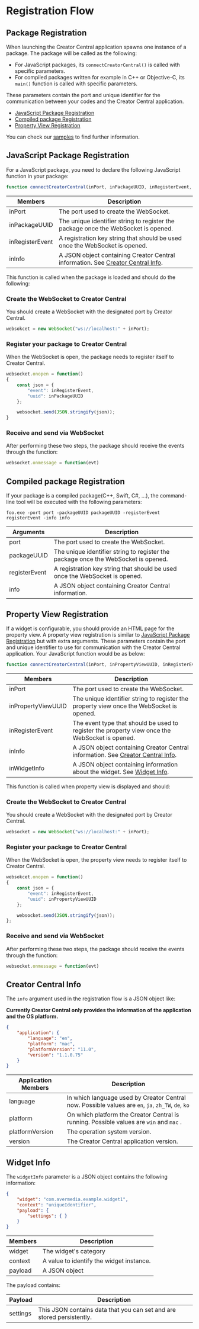 # Registration Flow

## Package Registration

When launching the Creator Central application spawns one instance of a package. The package will be called as the following:

- For JavaScript packages, its `connectCreatorCentral()` is called with specific parameters.
- For compiled packages written for example in C++ or Objective-C, its `main()` function is called with specific parameters.

These parameters contain the port and unique identifier for the communication between your codes and the Creator Central application.

- [JavaScript Package Registration](#javascript-package-registration)
- [Compiled package Registration](#compiled-package-registration)
- [Property View Registration](#property-view-registration)

You can check our [samples](Samples.md) to find further information.

## JavaScript Package Registration

For a JavaScript package, you need to declare the following JavaScript function in your package:

``` js
function connectCreatorCentral(inPort, inPackageUUID, inRegisterEvent, inInfo)
```
| Members         | Description                                                                                              |
|-----------------|----------------------------------------------------------------------------------------------------------|
| inPort          | The port used to create the WebSocket.                                                                   |
| inPackageUUID   | The unique identifier string to register the package once the WebSocket is opened.                       |
| inRegisterEvent | A registration key string that should be used once the WebSocket is opened.                              |
| inInfo          | A JSON object containing Creator Central information. See [Creator Central Info](#creator-central-info). |

This function is called when the package is loaded and should do the following:

### Create the WebSocket to Creator Central

You should create a WebSocket with the designated port by Creator Central.

``` js
websokcet = new WebSocket("ws://localhost:" + inPort);
```

###  Register your package to Creator Central

When the WebSocket is open, the package needs to register itself to Creator Central.

``` js
websocket.onopen = function()
{
    const json = {
        "event": inRegisterEvent,
        "uuid": inPackageUUID
    };

    websocket.send(JSON.stringify(json));
}
```

### Receive and send via WebSocket

After performing these two steps, the package should receive the events through the function:

``` js
websocket.onmessage = function(evt)
```


## Compiled package Registration

If your package is a compiled package(C++, Swift, C#, ...), the command-line tool will be executed with the following parameters:

```shell
foo.exe -port port -packageUUID packageUUID -registerEvent registerEvent -info info
```

| Arguments     | Description                                                                        |
|---------------|------------------------------------------------------------------------------------|
| port          | The port used to create the WebSocket.                                             |
| packageUUID   | The unique identifier string to register the package once the WebSocket is opened. |
| registerEvent | A registration key string that should be used once the WebSocket is opened.        |
| info          | A JSON object containing Creator Central information.                              |


## Property View Registration

If a widget is configurable, you should provide an HTML page for the property view.
A property view registration is similar to [JavaScript Package Registration](#javascript-package-registration) but with extra arguments.
These parameters contain the port and unique identifier to use for communication with the Creator Central application.
Your JavaScript function would be as below:

``` js
function connectCreatorCentral(inPort, inPropertyViewUUID, inRegisterEvent, inInfo, inWidgetInfo)
```

| Members            | Description                                                                                              |
|--------------------|----------------------------------------------------------------------------------------------------------|
| inPort             | The port used to create the WebSocket.                                                                   |
| inPropertyViewUUID | The unique identifier string to register the property view once the WebSocket is opened.                 |
| inRegisterEvent    | The event type that should be used to register the property view once the WebSocket is opened.           |
| inInfo             | A JSON object containing Creator Central information. See [Creator Central Info](#creator-central-info). |
| inWidgetInfo       | A JSON object containing information about the widget. See [Widget Info](#widget-info).                  |

This function is called when property view is displayed and should:

### Create the WebSocket to Creator Central

You should create a WebSocket with the designated port by Creator Central.

``` js
websocket = new WebSocket("ws://localhost:" + inPort);
```

###  Register your package to Creator Central

When the WebSocket is open, the property view needs to register itself to Creator Central.

``` js
websokcet.onopen = function()
{
    const json = {
        "event": inRegisterEvent,
        "uuid": inPropertyViewUUID
    };

    websocket.send(JSON.stringify(json));
};
```

### Receive and send via WebSocket

After performing these two steps, the package should receive the events through the function:

``` js
websocket.onmessage = function(evt)
```

## Creator Central Info

The `info` argument used in the registration flow is a JSON object like:

<b>Currently Creator Central only provides the information of the application and the OS platform.</b>

``` json
{
    "application": {
        "language": "en",
        "platform": "mac",
        "platformVersion": "11.0",
        "version": "1.1.0.75"
    }
}
```

| Application Members | Description                                                                                        |
|---------------------|----------------------------------------------------------------------------------------------------|
| language            | In which language used by Creator Central now. Possible values are `en`, `ja`, `zh_TW`, `de`, `ko` |
| platform            | On which platform the Creator Central is running. Possible values are `win` and `mac` .            |
| platformVersion     | The operation system version.                                                                      |
| version             | The Creator Central application version.                                                           |


## Widget Info

The `widgetInfo` parameter is a JSON object contains the following information:

``` json
{
    "widget": "com.avermedia.example.widget1",
    "context": "uniqueIdentifier",
    "payload": {
        "settings": { }
    }
}
```

| Members | Description                              |
|---------|------------------------------------------|
| widget  | The widget's category                    |
| context | A value to identify the widget instance. |
| payload | A JSON object                            |

The payload contains:

| Payload   | Description                                                           |
|-----------|-----------------------------------------------------------------------|
| settings  | This JSON contains data that you can set and are stored persistently. |
